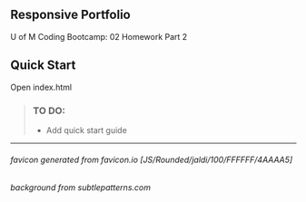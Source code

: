 ## Responsive Portfolio
U of M Coding Bootcamp: 02 Homework Part 2

## Quick Start
Open index.html


> ### TO DO:
> - Add quick start guide

------

###### favicon generated from favicon.io [JS/Rounded/jaldi/100/FFFFFF/4AAAA5]
###### background from subtlepatterns.com
